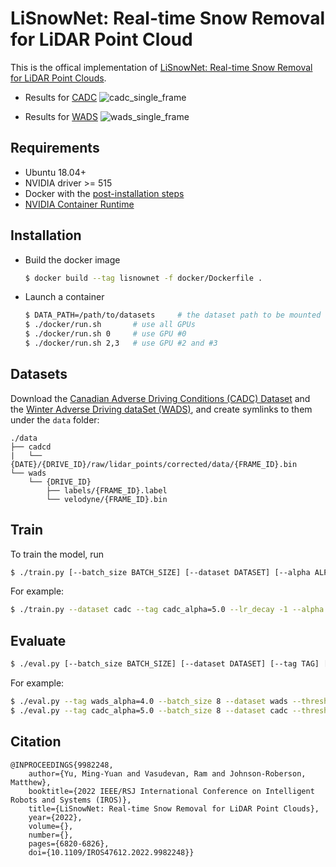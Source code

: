 # LiSnowNet: Real-time Snow Removal for LiDAR Point Cloud

This is the offical implementation of [LiSnowNet: Real-time Snow Removal for LiDAR Point Clouds](https://ieeexplore.ieee.org/document/9982248).

- Results for [CADC](http://cadcd.uwaterloo.ca/) ![cadc_single_frame](figures/cadc-2019_02_27-0082.gif)

- Results for [WADS](https://digitalcommons.mtu.edu/wads/) ![wads_single_frame](figures/wads-15.gif)

## Requirements

- Ubuntu 18.04+
- NVIDIA driver >= 515
- Docker with the [post-installation steps](https://docs.docker.com/engine/install/linux-postinstall/)
- [NVIDIA Container Runtime](https://docs.nvidia.com/datacenter/cloud-native/container-toolkit/install-guide.html#docker)

## Installation

- Build the docker image

    ```bash
    $ docker build --tag lisnownet -f docker/Dockerfile .
    ```

- Launch a container

    ```bash
    $ DATA_PATH=/path/to/datasets     # the dataset path to be mounted to the container
    $ ./docker/run.sh       # use all GPUs
    $ ./docker/run.sh 0     # use GPU #0
    $ ./docker/run.sh 2,3   # use GPU #2 and #3
    ```

## Datasets

Download the [Canadian Adverse Driving Conditions (CADC) Dataset](http://cadcd.uwaterloo.ca/) and the [Winter Adverse Driving dataSet (WADS)](https://digitalcommons.mtu.edu/wads/), and create symlinks to them under the `data` folder:

```
./data
├── cadcd
|   └── {DATE}/{DRIVE_ID}/raw/lidar_points/corrected/data/{FRAME_ID}.bin
└── wads
    └── {DRIVE_ID}
        ├── labels/{FRAME_ID}.label
        └── velodyne/{FRAME_ID}.bin
```

## Train

To train the model, run

```bash
$ ./train.py [--batch_size BATCH_SIZE] [--dataset DATASET] [--alpha ALPHA] [--tag TAG] [...]
```

For example:

```bash
$ ./train.py --dataset cadc --tag cadc_alpha=5.0 --lr_decay -1 --alpha 5.0
```

## Evaluate

```bash
$ ./eval.py [--batch_size BATCH_SIZE] [--dataset DATASET] [--tag TAG] [--threshold THRESHOLD] [...]
```

For example:

```bash
$ ./eval.py --tag wads_alpha=4.0 --batch_size 8 --dataset wads --threshold 8e-3
$ ./eval.py --tag cadc_alpha=5.0 --batch_size 8 --dataset cadc --threshold 1.2e-2
```

## Citation

```
@INPROCEEDINGS{9982248,
    author={Yu, Ming-Yuan and Vasudevan, Ram and Johnson-Roberson, Matthew},
    booktitle={2022 IEEE/RSJ International Conference on Intelligent Robots and Systems (IROS)},
    title={LiSnowNet: Real-time Snow Removal for LiDAR Point Clouds},
    year={2022},
    volume={},
    number={},
    pages={6820-6826},
    doi={10.1109/IROS47612.2022.9982248}}
```
